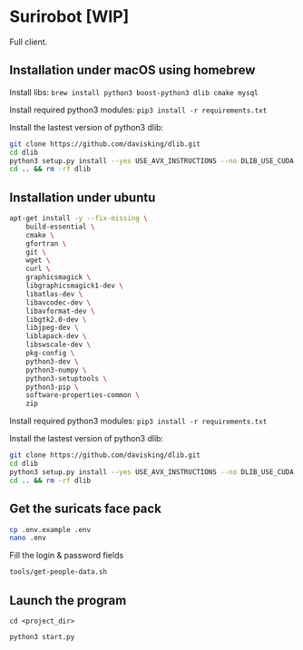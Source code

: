 # Surirobot [WIP]

Full client.

## Installation under macOS using homebrew

Install libs: `brew install python3 boost-python3 dlib cmake mysql`

Install required python3 modules: `pip3 install -r requirements.txt`

Install the lastest version of python3 dlib:

```bash
git clone https://github.com/davisking/dlib.git
cd dlib
python3 setup.py install --yes USE_AVX_INSTRUCTIONS --no DLIB_USE_CUDA
cd .. && rm -rf dlib
```

## Installation under ubuntu

```bash
apt-get install -y --fix-missing \
    build-essential \
    cmake \
    gfortran \
    git \
    wget \
    curl \
    graphicsmagick \
    libgraphicsmagick1-dev \
    libatlas-dev \
    libavcodec-dev \
    libavformat-dev \
    libgtk2.0-dev \
    libjpeg-dev \
    liblapack-dev \
    libswscale-dev \
    pkg-config \
    python3-dev \
    python3-numpy \
    python3-setuptools \
    python3-pip \
    software-properties-common \
    zip
```

Install required python3 modules: `pip3 install -r requirements.txt`

Install the lastest version of python3 dlib:

```bash
git clone https://github.com/davisking/dlib.git
cd dlib
python3 setup.py install --yes USE_AVX_INSTRUCTIONS --no DLIB_USE_CUDA
cd .. && rm -rf dlib
```


## Get the suricats face pack

```bash
cp .env.example .env
nano .env
```

Fill the login & password fields

```bash
tools/get-people-data.sh
```

## Launch the program

`cd <project_dir>`

`python3 start.py`
